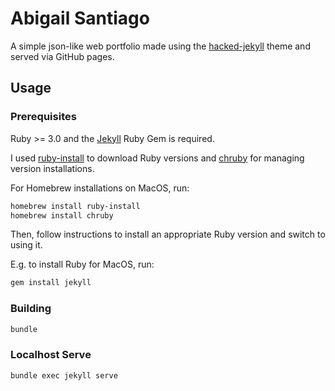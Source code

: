 # Abigail Santiago

A simple json-like web portfolio made using the [hacked-jekyll](https://github.com/piazzai/hacked-jekyll) theme and served via GitHub pages.

## Usage

### Prerequisites

Ruby >= 3.0 and the [Jekyll](https://jekyllrb.com/docs/installation/) Ruby Gem is required.

I used [ruby-install](https://github.com/postmodern/ruby-install) to download Ruby versions and [chruby](https://github.com/postmodern/chruby) for managing version installations.

For Homebrew installations on MacOS, run:

```bash
homebrew install ruby-install
homebrew install chruby
```

Then, follow instructions to install an appropriate Ruby version and switch to using it.

E.g. to install Ruby for MacOS, run:

```bash
gem install jekyll
```

### Building

```bash
bundle
```

### Localhost Serve

```bash
bundle exec jekyll serve
```
